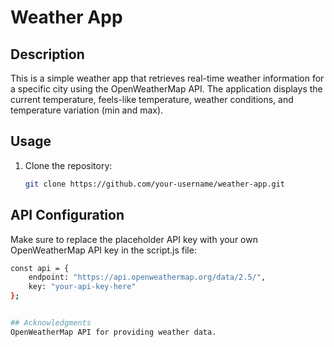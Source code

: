 # Weather App

## Description

This is a simple weather app that retrieves real-time weather information for a specific city using the OpenWeatherMap API. The application displays the current temperature, feels-like temperature, weather conditions, and temperature variation (min and max).

## Usage

1. Clone the repository:

   ```bash
   git clone https://github.com/your-username/weather-app.git

## API Configuration
Make sure to replace the placeholder API key with your own OpenWeatherMap API key in the script.js file:

```bash
const api = {
    endpoint: "https://api.openweathermap.org/data/2.5/",
    key: "your-api-key-here"
};


## Acknowledgments
OpenWeatherMap API for providing weather data.





